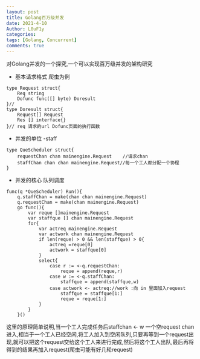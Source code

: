 ```yaml
---
layout: post
title: Golang百万级并发
date: 2021-4-10
Author: L0uF1y
categories: 
tags: [Golang, Concurrent]
comments: true
---
```

对Golang并发的一个探究,一个可以实现百万级并发的架构研究
<!-- more -->
* 基本请求格式 爬虫为例
```
type Request struct{
	Req string
	Dofunc func([] byte) Doresult
}// 
type Doresult struct{
	Request[] Request
	Res [] interface{}
}// req 请求的url Dofunc页面的执行函数
```
* 并发的单位 -staff
```
type QueScheduler struct{
	requestChan chan mainengine.Request    //请求chan
	staffChan chan chan mainengine.Request//每一个工人都分配一个协程
}
```
* 并发的核心 队列调度
```
func(q *QueScheduler) Run(){
	q.staffChan = make(chan chan mainengine.Request)
	q.requestChan = make(chan mainengine.Request)
	go func(){
		var reque []mainengine.Request
		var staffque [] chan mainengine.Request
		for{
			var actreq mainengine.Request
			var actwork chan mainengine.Request
			if len(reque) > 0 && len(staffque) > 0{
				actreq =reque[0]
				actwork = staffque[0]
			}
			select{
				case r := <-q.requestChan:
					reque = append(reque,r)
				case w := <-q.staffChan:
					staffque = append(staffque,w)
				case actwork <- actreq://work :向 in 里面加入request
					staffque = staffque[1:]
				 	reque = reque[1:]
			}
		}
	}()
```
这里的原理简单说明,当一个工人完成任务后staffchan <- w 一个空request chan 进入,相当于一个工人已经空闲,将工人加入到空闲队列,只要再等到一个request出现,就可以把这个request交给这个工人来进行完成,然后将这个工人出队,最后再将得到的结果再加入request(爬虫可能有好几轮request)
